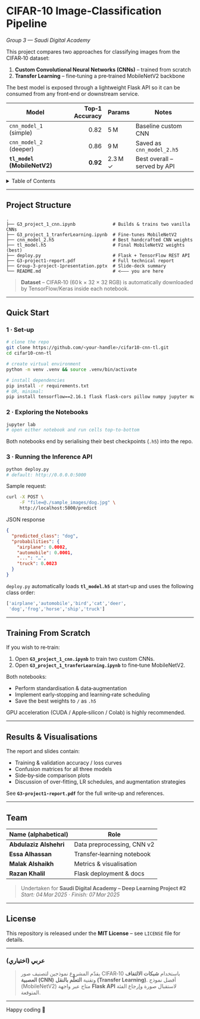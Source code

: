 # CIFAR-10 Image‑Classification Pipeline  
_Group 3 — Saudi Digital Academy_

This project compares two approaches for classifying images from the CIFAR‑10 dataset:

1. **Custom Convolutional Neural Networks (CNNs)** – trained from scratch  
2. **Transfer Learning** – fine‑tuning a pre‑trained MobileNetV2 backbone

The best model is exposed through a lightweight Flask API so it can be consumed from any front‑end or downstream service.

| Model                       | Top‑1 Accuracy | Params   | Notes |
|-----------------------------|---------------:|----------|-------|
| `cnn_model_1` (simple)      | 0.82           | 5 M      | Baseline custom CNN |
| `cnn_model_2` (deeper)      | 0.86           | 9 M      | Saved as `cnn_model_2.h5` |
| **`tl_model` (MobileNetV2)**| **0.92**       | 2.3 M ✓  | Best overall – served by API |

<details>
<summary>Table of Contents</summary>

- [Project Structure](#project-structure)  
- [Quick Start](#quick-start)  
  - [1 · Set‑up](#1--set-up)  
  - [2 · Exploring the Notebooks](#2--exploring-the-notebooks)  
  - [3 · Running the Inference API](#3--running-the-inference-api)  
- [Training From Scratch](#training-from-scratch)  
- [Results & Visualisations](#results--visualisations)  
- [Team](#team)  
- [License](#license)  
</details>

---

## Project Structure
```text
.
├── G3_project_1_cnn.ipynb              # Builds & trains two vanilla CNNs
├── G3_project_1_tranferLearning.ipynb  # Fine‑tunes MobileNetV2
├── cnn_model_2.h5                      # Best handcrafted CNN weights
├── tl_model.h5                         # Final MobileNetV2 weights (best)
├── deploy.py                           # Flask + TensorFlow REST API
├── G3-project1-report.pdf              # Full technical report
├── Group-3-project-1presentation.pptx  # Slide‑deck summary
└── README.md                           # <––– you are here
```

> **Dataset** – CIFAR‑10 (60 k × 32 × 32 RGB) is automatically downloaded by TensorFlow/Keras inside each notebook.

---

## Quick Start

### 1 · Set‑up
```bash
# clone the repo
git clone https://github.com/<your-handle>/cifar10-cnn-tl.git
cd cifar10-cnn-tl

# create virtual environment
python -m venv .venv && source .venv/bin/activate

# install dependencies
pip install -r requirements.txt
# OR, minimal:
pip install tensorflow==2.16.1 flask flask-cors pillow numpy jupyter matplotlib
```

### 2 · Exploring the Notebooks
```bash
jupyter lab
# open either notebook and run cells top-to-bottom
```
Both notebooks end by serialising their best checkpoints (`.h5`) into the repo.

### 3 · Running the Inference API
```bash
python deploy.py
# default: http://0.0.0.0:5000
```

Sample request:

```bash
curl -X POST \
     -F "file=@./sample_images/dog.jpg" \
     http://localhost:5000/predict
```

JSON response
```json
{
  "predicted_class": "dog",
  "probabilities": {
    "airplane": 0.0002,
    "automobile": 0.0001,
    "...": "…",
    "truck": 0.0023
  }
}
```

`deploy.py` automatically loads **`tl_model.h5`** at start‑up and uses the following class order:

```python
['airplane','automobile','bird','cat','deer',
 'dog','frog','horse','ship','truck']
```

---

## Training From Scratch
If you wish to re‑train:

1. Open **`G3_project_1_cnn.ipynb`** to train two custom CNNs.  
2. Open **`G3_project_1_tranferLearning.ipynb`** to fine‑tune MobileNetV2.

Both notebooks:

- Perform standardisation & data‑augmentation  
- Implement early‑stopping and learning‑rate scheduling  
- Save the best weights to `/` as `.h5`  

GPU acceleration (CUDA / Apple‑silicon / Colab) is highly recommended.

---

## Results & Visualisations
The report and slides contain:

- Training & validation accuracy / loss curves  
- Confusion matrices for all three models  
- Side‑by‑side comparison plots  
- Discussion of over‑fitting, LR schedules, and augmentation strategies  

See **`G3-project1-report.pdf`** for the full write‑up and references.

---

## Team
| Name (alphabetical)    | Role |
|------------------------|------|
| **Abdulaziz Alshehri** | Data preprocessing, CNN v2 |
| **Essa Alhassan**      | Transfer‑learning notebook |
| **Malak Alshaikh**     | Metrics & visualisation |
| **Razan Khalil**       | Flask deployment & docs |

> Undertaken for **Saudi Digital Academy – Deep Learning Project #2**  
> _Start: 04 Mar 2025 · Finish: 07 Mar 2025_

---

## License
This repository is released under the **MIT License** – see `LICENSE` file for details.

---

### عربي (اختياري)
> يقدّم المشروع نموذجين لتصنيف صور ‎CIFAR‑10‎ باستخدام **شبكات الالتفاف العصبية (CNN)** وتقنية **التعلّم بالنقل (Transfer Learning)**. أفضل نموذج (MobileNetV2) متاح عبر واجهة **Flask API** لاستقبال صورة وإرجاع الفئة المتوقعة.

---

Happy coding 🚀
